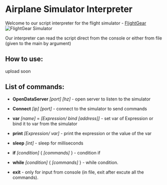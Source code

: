 # Airplane Simulator Interpreter

Welcome to our script interpreter for the flight simulator - [FlightGear](http://home.flightgear.org/)
![FlightGear Simulator](http://wiki.flightgear.org/images/thumb/6/65/Beechcraft_B1900D.JPG/800px-Beechcraft_B1900D.JPG)

Our interpreter can read the script direct from the console or either from file (given to the main by argument)

## How to use:
upload soon
## List of commands:

 - **OpenDataServer** *[port] [hz]* - open server to listen to the simulator
 - **Connect** *[ip] [port]* - connect to the simulator to send commands
 - **var** *[name]* = *[Expression/ bind [address]]* - set var of Expression or bind it to var from the simulator
 - **print** *[Expression/ var]* - print the expression or the value of the var
 - **sleep** *[int]* - sleep for milliseconds
 - **if** *[condition]* { 
	 *[commands]*
 } - condition if
 
 - **while** *[condition]* {
	*[commands]*
 } - while condition.
 - **exit** - only for input from console (in file, exit after excute all the commands).
